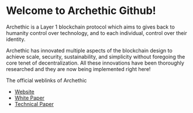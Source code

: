 # Welcome to Archethic Github!

Archethic is a Layer 1 blockchain protocol which aims to gives back to humanity control over technology, and to each individual, control over their identity.


Archethic has innovated multiple aspects of the blockchain design to achieve scale, security, sustainability, and simplicity without foregoing the core tenet of decentralization. All these innovations have been thoroughly researched and they are now being implemented right here!

The official weblinks of Archethic 
- [Website](https://archethic.net/)
- [White Paper](https://archethic.net/ARCHEthic_WhitePaper.pdf)
- [Technical Paper](https://archethic.net/ARCHEthic_YellowPaper.pdf)
